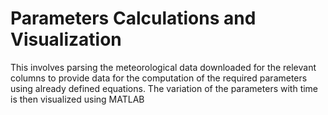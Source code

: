 #  Parameters Calculations and Visualization

This involves parsing the meteorological data downloaded for the relevant columns to provide data for the computation of the required parameters using already defined equations. The variation of the parameters with time is then visualized using MATLAB
